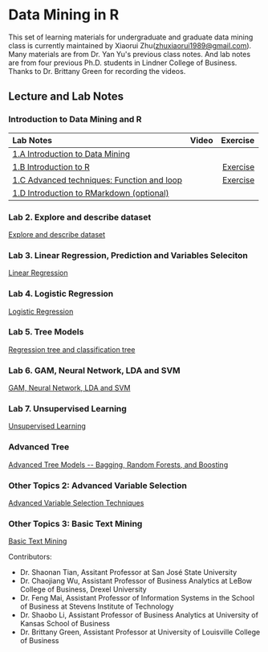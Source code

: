 # Data Mining in R

This set of learning materials for undergraduate and graduate data mining class is currently maintained by Xiaorui Zhu(zhuxiaorui1989@gmail.com). Many materials are from Dr. Yan Yu's previous class notes. And lab notes are from four previous Ph.D. students in Lindner College of Business. Thanks to Dr. Brittany Green for recording the videos. 

## Lecture and Lab Notes

### Introduction to Data Mining and R

| Lab Notes |  Video | Exercise |
|:----------|:-------------:|------:|
| [1.A Introduction to Data Mining](lecture/1.A_IntroDM.html)   |            |   |
| [1.B Introduction to R](lecture/1.B_IntroR.html) |       | [Exercise](lecture/1.B_Exercise.html) |
| [1.C Advanced techniques: Function and loop](lecture/1.C_IntroFuncLoop.html) |   | [Exercise](lecture/1.C_Exercise.html) |
| [1.D Introduction to RMarkdown (optional)](lecture/1.D_IntroMarkdown.html) |      |     |

### Lab 2. Explore and describe dataset

[Explore and describe dataset](lecture/2_ExploratoryAnalyses.html)

### Lab 3. Linear Regression, Prediction and Variables Seleciton

[Linear Regression](lecture/3_LinearReg.html)

### Lab 4. Logistic Regression

[Logistic Regression](lecture/4_LogisticReg.html)

### Lab 5. Tree Models

[Regression tree and classification tree](lecture/5_Tree.html)

### Lab 6. GAM, Neural Network, LDA and SVM

[GAM, Neural Network, LDA and SVM](lecture/6_SupervisedLearning.html)

### Lab 7. Unsupervised Learning

[Unsupervised Learning](lecture/7_UnsupervisedLearning.html)

### Advanced Tree 

[Advanced Tree Models -- Bagging, Random Forests, and Boosting](lecture/AdvTree.html)

### Other Topics 2: Advanced Variable Selection

[Advanced Variable Selection Techniques](lecture/VS.html)

### Other Topics 3: Basic Text Mining

[Basic Text Mining](lecture/Basic_Text_Mining.html)


Contributors:  
- Dr. Shaonan Tian, Assitant Professor at San José State University 
- Dr. Chaojiang Wu, Assistant Professor of Business Analytics at LeBow College of Business, Drexel University
- Dr. Feng Mai, Assistant Professor of Information Systems in the School of Business at Stevens Institute of Technology
- Dr. Shaobo Li, Assistant Professor of Business Analytics at University of Kansas School of Business
- Dr. Brittany Green, Assistant Professor at University of Louisville College of Business
